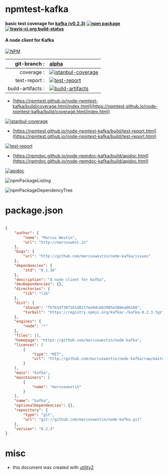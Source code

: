 # npmtest-kafka

#### basic test coverage for  [kafka (v0.2.3)](https://github.com/marcuswestin/node-kafka)  [![npm package](https://img.shields.io/npm/v/npmtest-kafka.svg?style=flat-square)](https://www.npmjs.org/package/npmtest-kafka) [![travis-ci.org build-status](https://api.travis-ci.org/npmtest/node-npmtest-kafka.svg)](https://travis-ci.org/npmtest/node-npmtest-kafka)

#### A node client for Kafka

[![NPM](https://nodei.co/npm/kafka.png?downloads=true&downloadRank=true&stars=true)](https://www.npmjs.com/package/kafka)

| git-branch : | [alpha](https://github.com/npmtest/node-npmtest-kafka/tree/alpha)|
|--:|:--|
| coverage : | [![istanbul-coverage](https://npmtest.github.io/node-npmtest-kafka/build/coverage.badge.svg)](https://npmtest.github.io/node-npmtest-kafka/build/coverage.html/index.html)|
| test-report : | [![test-report](https://npmtest.github.io/node-npmtest-kafka/build/test-report.badge.svg)](https://npmtest.github.io/node-npmtest-kafka/build/test-report.html)|
| build-artifacts : | [![build-artifacts](https://npmtest.github.io/node-npmtest-kafka/glyphicons_144_folder_open.png)](https://github.com/npmtest/node-npmtest-kafka/tree/gh-pages/build)|

- [https://npmtest.github.io/node-npmtest-kafka/build/coverage.html/index.html](https://npmtest.github.io/node-npmtest-kafka/build/coverage.html/index.html)

[![istanbul-coverage](https://npmtest.github.io/node-npmtest-kafka/build/screenCapture.buildCi.browser.%252Ftmp%252Fbuild%252Fcoverage.lib.html.png)](https://npmtest.github.io/node-npmtest-kafka/build/coverage.html/index.html)

- [https://npmtest.github.io/node-npmtest-kafka/build/test-report.html](https://npmtest.github.io/node-npmtest-kafka/build/test-report.html)

[![test-report](https://npmtest.github.io/node-npmtest-kafka/build/screenCapture.buildCi.browser.%252Ftmp%252Fbuild%252Ftest-report.html.png)](https://npmtest.github.io/node-npmtest-kafka/build/test-report.html)

- [https://npmdoc.github.io/node-npmdoc-kafka/build/apidoc.html](https://npmdoc.github.io/node-npmdoc-kafka/build/apidoc.html)

[![apidoc](https://npmdoc.github.io/node-npmdoc-kafka/build/screenCapture.buildCi.browser.%252Ftmp%252Fbuild%252Fapidoc.html.png)](https://npmdoc.github.io/node-npmdoc-kafka/build/apidoc.html)

![npmPackageListing](https://npmtest.github.io/node-npmtest-kafka/build/screenCapture.npmPackageListing.svg)

![npmPackageDependencyTree](https://npmtest.github.io/node-npmtest-kafka/build/screenCapture.npmPackageDependencyTree.svg)



# package.json

```json

{
    "author": {
        "name": "Marcus Westin",
        "url": "http://marcuswest.in"
    },
    "bugs": {
        "url": "http://github.com/marcuswestin/node-kafka/issues"
    },
    "dependencies": {
        "std": "0.1.36"
    },
    "description": "A node client for Kafka",
    "devDependencies": {},
    "directories": {
        "lib": "lib"
    },
    "dist": {
        "shasum": "fb7b1df38f161d821fee9dcb63985e388ea08188",
        "tarball": "https://registry.npmjs.org/kafka/-/kafka-0.2.3.tgz"
    },
    "engines": {
        "node": "*"
    },
    "files": [],
    "homepage": "https://github.com/marcuswestin/node-kafka",
    "licenses": [
        {
            "type": "MIT",
            "url": "http://github.com/marcuswestin/node-kafka/raw/master/LICENSE"
        }
    ],
    "main": "kafka",
    "maintainers": [
        {
            "name": "marcuswestin"
        }
    ],
    "name": "kafka",
    "optionalDependencies": {},
    "repository": {
        "type": "git",
        "url": "git://github.com/marcuswestin/node-kafka.git"
    },
    "version": "0.2.3"
}
```



# misc
- this document was created with [utility2](https://github.com/kaizhu256/node-utility2)
